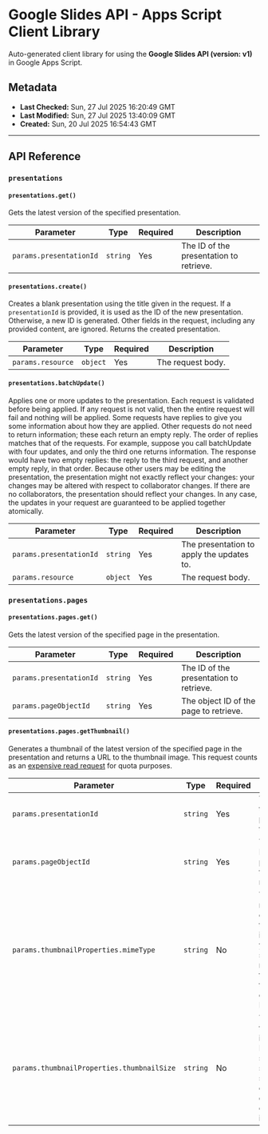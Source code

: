 # Google Slides API - Apps Script Client Library

Auto-generated client library for using the **Google Slides API (version: v1)** in Google Apps Script.

## Metadata

- **Last Checked:** Sun, 27 Jul 2025 16:20:49 GMT
- **Last Modified:** Sun, 27 Jul 2025 13:40:09 GMT
- **Created:** Sun, 20 Jul 2025 16:54:43 GMT



---

## API Reference

### `presentations`

#### `presentations.get()`

Gets the latest version of the specified presentation.

| Parameter | Type | Required | Description |
|---|---|---|---|
| `params.presentationId` | `string` | Yes | The ID of the presentation to retrieve. |

#### `presentations.create()`

Creates a blank presentation using the title given in the request. If a `presentationId` is provided, it is used as the ID of the new presentation. Otherwise, a new ID is generated. Other fields in the request, including any provided content, are ignored. Returns the created presentation.

| Parameter | Type | Required | Description |
|---|---|---|---|
| `params.resource` | `object` | Yes | The request body. |

#### `presentations.batchUpdate()`

Applies one or more updates to the presentation. Each request is validated before being applied. If any request is not valid, then the entire request will fail and nothing will be applied. Some requests have replies to give you some information about how they are applied. Other requests do not need to return information; these each return an empty reply. The order of replies matches that of the requests. For example, suppose you call batchUpdate with four updates, and only the third one returns information. The response would have two empty replies: the reply to the third request, and another empty reply, in that order. Because other users may be editing the presentation, the presentation might not exactly reflect your changes: your changes may be altered with respect to collaborator changes. If there are no collaborators, the presentation should reflect your changes. In any case, the updates in your request are guaranteed to be applied together atomically.

| Parameter | Type | Required | Description |
|---|---|---|---|
| `params.presentationId` | `string` | Yes | The presentation to apply the updates to. |
| `params.resource` | `object` | Yes | The request body. |

### `presentations.pages`

#### `presentations.pages.get()`

Gets the latest version of the specified page in the presentation.

| Parameter | Type | Required | Description |
|---|---|---|---|
| `params.presentationId` | `string` | Yes | The ID of the presentation to retrieve. |
| `params.pageObjectId` | `string` | Yes | The object ID of the page to retrieve. |

#### `presentations.pages.getThumbnail()`

Generates a thumbnail of the latest version of the specified page in the presentation and returns a URL to the thumbnail image. This request counts as an [expensive read request](https://developers.google.com/workspace/slides/limits) for quota purposes.

| Parameter | Type | Required | Description |
|---|---|---|---|
| `params.presentationId` | `string` | Yes | The ID of the presentation to retrieve. |
| `params.pageObjectId` | `string` | Yes | The object ID of the page whose thumbnail to retrieve. |
| `params.thumbnailProperties.mimeType` | `string` | No | The optional mime type of the thumbnail image. If you don't specify the mime type, the mime type defaults to PNG. |
| `params.thumbnailProperties.thumbnailSize` | `string` | No | The optional thumbnail image size. If you don't specify the size, the server chooses a default size of the image. |